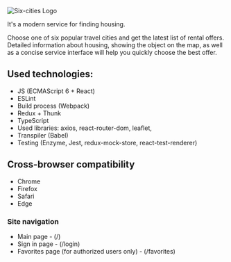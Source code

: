 ![Six-cities Logo](/markup/img/logo.svg)

It's a modern service for finding housing. 

Choose one of six popular travel cities and get the latest list of rental offers. Detailed information about housing, showing the object on the map, as well as a concise service interface will help you quickly choose the best offer.


## Used technologies: 
* JS (ECMAScript 6 + React)
* ESLint
* Build process (Webpack)
* Redux + Thunk
* TypeScript
* Used libraries: axios, react-router-dom, leaflet, 
* Transpiler (Babel)
* Testing (Enzyme, Jest, redux-mock-store, react-test-renderer)


## Cross-browser compatibility
* Chrome 
* Firefox 
* Safari 
* Edge 


### Site navigation 
* Main page - (/)
* Sign in page - (/login)
* Favorites page (for authorized users only) - (/favorites)
